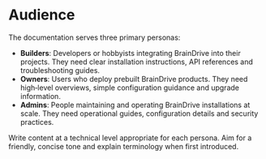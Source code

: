 # Audience

The documentation serves three primary personas:

- **Builders**: Developers or hobbyists integrating BrainDrive into their projects. They need clear installation instructions, API references and troubleshooting guides.
- **Owners**: Users who deploy prebuilt BrainDrive products. They need high‑level overviews, simple configuration guidance and upgrade information.
- **Admins**: People maintaining and operating BrainDrive installations at scale. They need operational guides, configuration details and security practices.

Write content at a technical level appropriate for each persona. Aim for a friendly, concise tone and explain terminology when first introduced.

